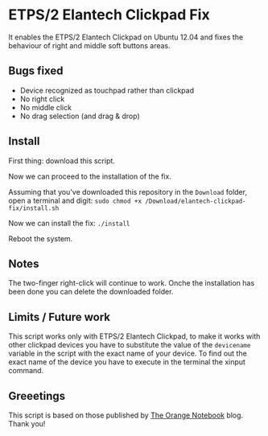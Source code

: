 ETPS/2 Elantech Clickpad Fix
============================

It enables the ETPS/2 Elantech Clickpad on Ubuntu 12.04 and fixes the behaviour of right and middle soft buttons areas.

Bugs fixed
----------
* Device recognized as touchpad rather than clickpad
* No right click
* No middle click
* No drag selection (and drag & drop)

Install
-------
First thing: download this script.

Now we can proceed to the installation of the fix.

Assuming that you've downloaded this repository in the `Download` folder, open a terminal and digit:
`sudo chmod +x /Download/elantech-clickpad-fix/install.sh`

Now we can install the fix:
`./install`

Reboot the system.

Notes
-----
The two-finger right-click will continue to work.
Onche the installation has been done you can delete the downloaded folder.

Limits / Future work
--------------------
This script works only with ETPS/2 Elantech Clickpad, to make it works with other clickpad devices you have to substitute the value of the `devicename` variable in the script with the exact name of your device.
To find out the exact name of the device you have to execute in the terminal the xinput command.

Greeetings
----------
This script is based on those published by [The Orange Notebook](http://www.theorangenotebook.com/2012/02/call-for-testing-clickpad.html) blog. Thank you!
